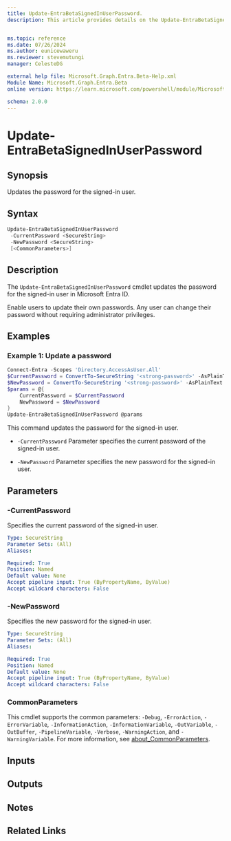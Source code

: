 ```yaml
---
title: Update-EntraBetaSignedInUserPassword.
description: This article provides details on the Update-EntraBetaSignedInUserPassword command.


ms.topic: reference
ms.date: 07/26/2024
ms.author: eunicewaweru
ms.reviewer: stevemutungi
manager: CelesteDG

external help file: Microsoft.Graph.Entra.Beta-Help.xml
Module Name: Microsoft.Graph.Entra.Beta
online version: https://learn.microsoft.com/powershell/module/Microsoft.Graph.Entra.Beta/Update-EntraBetaSignedInUserPassword

schema: 2.0.0
---
```


# Update-EntraBetaSignedInUserPassword

## Synopsis

Updates the password for the signed-in user.

## Syntax

```powershell
Update-EntraBetaSignedInUserPassword 
 -CurrentPassword <SecureString> 
 -NewPassword <SecureString>
 [<CommonParameters>]
```

## Description

The `Update-EntraBetaSignedInUserPassword` cmdlet updates the password for the signed-in user in Microsoft Entra ID.

Enable users to update their own passwords. Any user can change their password without requiring administrator privileges.

## Examples

### Example 1: Update a password

```powershell
Connect-Entra -Scopes 'Directory.AccessAsUser.All'
$CurrentPassword = ConvertTo-SecureString '<strong-password>' -AsPlainText -Force
$NewPassword = ConvertTo-SecureString '<strong-password>' -AsPlainText -Force
$params = @{
    CurrentPassword = $CurrentPassword
    NewPassword = $NewPassword
}
Update-EntraBetaSignedInUserPassword @params
```

This command updates the password for the signed-in user.

- `-CurrentPassword` Parameter specifies the current password of the signed-in user.

- `-NewPassword` Parameter specifies the new password for the signed-in user.

## Parameters

### -CurrentPassword

Specifies the current password of the signed-in user.

```yaml
Type: SecureString
Parameter Sets: (All)
Aliases:

Required: True
Position: Named
Default value: None
Accept pipeline input: True (ByPropertyName, ByValue)
Accept wildcard characters: False
```

### -NewPassword

Specifies the new password for the signed-in user.

```yaml
Type: SecureString
Parameter Sets: (All)
Aliases:

Required: True
Position: Named
Default value: None
Accept pipeline input: True (ByPropertyName, ByValue)
Accept wildcard characters: False
```

### CommonParameters

This cmdlet supports the common parameters: `-Debug`, `-ErrorAction`, `-ErrorVariable`, `-InformationAction`, `-InformationVariable`, `-OutVariable`, `-OutBuffer`, `-PipelineVariable`, `-Verbose`, `-WarningAction`, and `-WarningVariable`. For more information, see [about_CommonParameters](https://go.microsoft.com/fwlink/?LinkID=113216).

## Inputs

## Outputs

## Notes

## Related Links
